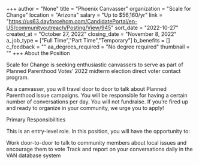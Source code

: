 +++
author = "None"
title = "Phoenix Canvasser"
organization = "Scale for Change"
location = "Arizona"
salary = "Up to $56,160/yr"
link = "https://us63.dayforcehcm.com/CandidatePortal/en-US/communityoutreach/Posting/View/945"
sort_date = "2022-10-27"
created_at = "October 27, 2022"
closing_date = "November 8, 2022"
a_job_type = ["Full Time","Part Time","Temporary"]
b_benefits = []
c_feedback = ""
aa_degrees_required = "No degree required"
thumbnail = ""
+++
About the Position
 

Scale for Change is seeking enthusiastic canvassers to serve as part of Planned Parenthood Votes’ 2022 midterm election direct voter contact program.

 

As a canvasser, you will travel door to door to talk about Planned Parenthood issue campaigns. You will be responsible for having a certain number of conversations per day. You will not fundraise. If you’re fired up and ready to organize in your community, we urge you to apply!

 

Primary Responsibilities

 

This is an entry-level role. In this position, you will have the opportunity to:

Work door-to-door to talk to community members about local issues and encourage them to vote
Track and report on your conversations daily in the VAN database system